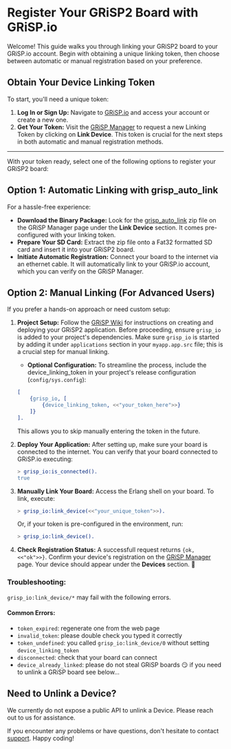 
# Register Your GRiSP2 Board with GRiSP.io

Welcome! This guide walks you through linking your GRiSP2 board to your GRiSP.io account. Begin with obtaining a unique linking token, then choose between automatic or manual registration based on your preference.

## Obtain Your Device Linking Token

To start, you'll need a unique token:

1. **Log In or Sign Up:** Navigate to [GRiSP.io](https://grisp.io) and access your account or create a new one.
2. **Get Your Token:** Visit the [GRiSP Manager](https://grisp.io/grisp-manager/) to request a new Linking Token by clicking on **Link Device**. This token is crucial for the next steps in both automatic and manual registration methods.

---

With your token ready, select one of the following options to register your GRiSP2 board:

## Option 1: Automatic Linking with grisp_auto_link

For a hassle-free experience:

- **Download the Binary Package:** Look for the [grisp_auto_link](https://github.com/grisp/grisp_auto_link) zip file on the GRiSP Manager page under the **Link Device** section. It comes pre-configured with your linking token.
- **Prepare Your SD Card:** Extract the zip file onto a Fat32 formatted SD card and insert it into your GRiSP2 board.
- **Initiate Automatic Registration:** Connect your board to the internet via an ethernet cable. It will automatically link to your GRiSP.io account, which you can verify on the GRiSP Manager.

## Option 2: Manual Linking (For Advanced Users)

If you prefer a hands-on approach or need custom setup:

1. **Project Setup:** Follow the [GRiSP Wiki](https://github.com/grisp/grisp/wiki) for instructions on creating and deploying your GRiSP2 application. Before proceeding, ensure `grisp_io` is added to your project's dependencies. Make sure `grisp_io` is started by adding it under `applications` section in your `myapp.app.src` file; this is a crucial step for manual linking.

   - **Optional Configuration:** To streamline the process, include the device_linking_token in your project's release configuration (`config/sys.config`):
    ```erlang
    [
        {grisp_io, [
            {device_linking_token, <<"your_token_here">>}
        ]}
    ].
    ```

    This allows you to skip manually entering the token in the future.

2. **Deploy Your Application:** After setting up, make sure your board is connected to the internet. You can verify that your board connected to GRiSP.io executing:
   ```erlang
   > grisp_io:is_connected().
   true
   ```

3. **Manually Link Your Board:** Access the Erlang shell on your board. To link, execute:
   ```erlang
   > grisp_io:link_device(<<"your_unique_token">>).
   ```
   Or, if your token is pre-configured in the environment, run:
   ```erlang
   > grisp_io:link_device().
   ```

4. **Check Registration Status:** A successfull request returns `{ok, <<"ok">>}`. Confirm your device's registration on the [GRiSP Manager](https://grisp.io/grisp-manager/) page. Your device should appear under the **Devices** section. :tada:

### Troubleshooting:
`grisp_io:link_device/*` may fail with the following errors.
#### **Common Errors:**
- `token_expired`: regenerate one from the web page
- `invalid_token`: please double check you typed it correctly
- `token_undefined`: you called `grisp_io:link_device/0` without setting `device_linking_token`
- `disconnected`: check that your board can connect
- `device_already_linked`: please do not steal GRiSP boards :smirk:
  if you need to unlink a GRiSP board see below...


## Need to Unlink a Device?

We currently do not expose a public API to unlink a Device. Please reach out to us for assistance.

If you encounter any problems or have questions, don't hesitate to contact [support](mailto:grisp@stritzinger.com). Happy coding!

